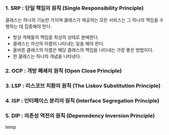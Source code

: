 ### 1. SRP : 단일 책임의 원칙 (Single Responsibility Principle)
클래스는 하나의 기능만 가지며 클래스가 제공하는 모든 서비스는 그 하나의 책임을 수행하는 데 집중해야 한다.
- 항상 객체들의 책임을 최상의 상태로 분배한다.
- 클래스는 자신의 이름이 나타내는 일을 해야 한다.
- 올바른 클래스의 이름은 해당 클래스의 책임을 나타내는 가장 좋은 방법이다.
- 한 클래스는 하나의 개념을 나타낸다.

### 2. OCP : 개방 폐쇄의 원칙 (Open Close Principle)

### 3. LSP : 리스코브 치환의 원칙 (The Liskov Substitution Principle)

### 4. ISP : 인터페이스 분리의 원칙 (Interface Segregation Principle)

### 5. DIP : 의존성 역전의 원칙 (Depenedency Inversion Principle)
temp